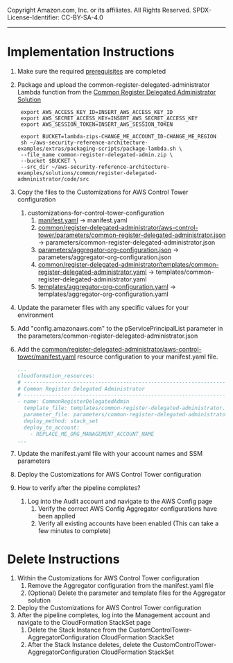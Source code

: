 Copyright Amazon.com, Inc. or its affiliates. All Rights Reserved. SPDX-License-Identifier: CC-BY-SA-4.0

----
   
# Implementation Instructions

1. Make sure the required [prerequisites](../../../../extras/aws-control-tower/prerequisites/README.md) are completed
2. Package and upload the common-register-delegated-administrator Lambda function from the 
   [Common Register Delegated Administrator Solution](../../../common/register-delegated-administrator)
   ```shell
    export AWS_ACCESS_KEY_ID=INSERT_AWS_ACCESS_KEY_ID
    export AWS_SECRET_ACCESS_KEY=INSERT_AWS_SECRET_ACCESS_KEY
    export AWS_SESSION_TOKEN=INSERT_AWS_SESSION_TOKEN
   
    export BUCKET=lambda-zips-CHANGE_ME_ACCOUNT_ID-CHANGE_ME_REGION
    sh ~/aws-security-reference-architecture-examples/extras/packaging-scripts/package-lambda.sh \
    --file_name common-register-delegated-admin.zip \
    --bucket $BUCKET \
    --src_dir ~/aws-security-reference-architecture-examples/solutions/common/register-delegated-admninistrator/code/src
   ```
3. Copy the files to the Customizations for AWS Control Tower configuration 
   1. customizations-for-control-tower-configuration
       1. [manifest.yaml](manifest.yaml) -> manifest.yaml 
       2. [common/register-delegated-administrator/aws-control-tower/parameters/common-register-delegated-administrator.json](../../../common/register-delegated-administrator/aws-control-tower/parameters/common-register-delegated-administrator.json) 
          -> parameters/common-register-delegated-administrator.json
       3. [parameters/aggregator-org-configuration.json](parameters/aggregator-org-configuration.json) 
          -> parameters/aggregator-org-configuration.json
       4. [common/register-delegated-administrator/templates/common-register-delegated-administrator.yaml](../../../common/register-delegated-administrator/templates/common-register-delegated-administrator.yaml) 
          -> templates/common-register-delegated-administrator.yaml
       5. [templates/aggregator-org-configuration.yaml](../templates/aggregator-org-configuration.yaml) 
          -> templates/aggregator-org-configuration.yaml
        
4. Update the parameter files with any specific values for your environment
5. Add "config.amazonaws.com" to the pServicePrincipalList parameter in the parameters/common-register-delegated-administrator.json
6. Add the [common/register-delegated-administrator/aws-control-tower/manifest.yaml](../../../common/register-delegated-administrator/aws-control-tower)
   resource configuration to your manifest.yaml file.
   ```yaml
   ...
   cloudformation_resources:
   # -----------------------------------------------------------------------------
   # Common Register Delegated Administrator
   # -----------------------------------------------------------------------------
   - name: CommonRegisterDelegatedAdmin
     template_file: templates/common-register-delegated-administrator.yaml
     parameter_file: parameters/common-register-delegated-administrator.json
     deploy_method: stack_set
     deploy_to_account:
       - REPLACE_ME_ORG_MANAGEMENT_ACCOUNT_NAME
   ...
   ```
7. Update the manifest.yaml file with your account names and SSM parameters
8. Deploy the Customizations for AWS Control Tower configuration
9. How to verify after the pipeline completes?
   1. Log into the Audit account and navigate to the AWS Config page
      1. Verify the correct AWS Config Aggregator configurations have been applied
      2. Verify all existing accounts have been enabled (This can take a few minutes to complete)
      
# Delete Instructions

1. Within the Customizations for AWS Control Tower configuration
   1. Remove the Aggregator configuration from the manifest.yaml file
   2. (Optional) Delete the parameter and template files for the Aggregator solution
2. Deploy the Customizations for AWS Control Tower configuration
3. After the pipeline completes, log into the Management account and navigate to the CloudFormation StackSet page
   1. Delete the Stack Instance from the CustomControlTower-AggregatorConfiguration CloudFormation StackSet
   2. After the Stack Instance deletes, delete the CustomControlTower-AggregatorConfiguration CloudFormation StackSet
   